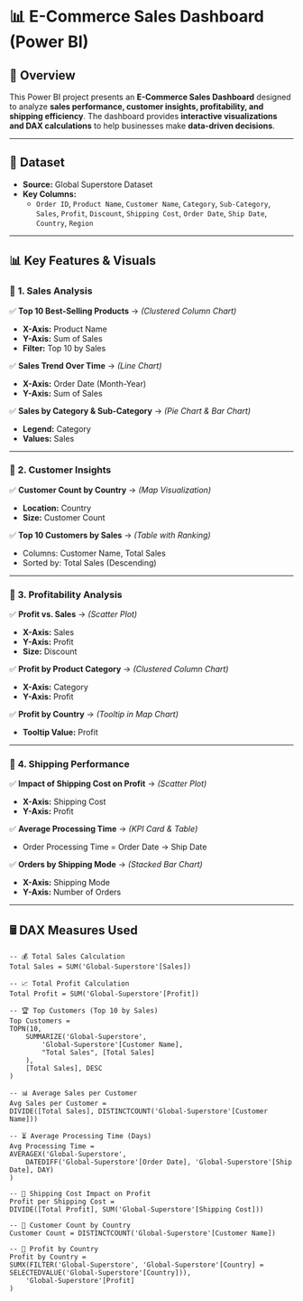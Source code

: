 # 📊 E-Commerce Sales Dashboard (Power BI)

## 📍 Overview  
This Power BI project presents an **E-Commerce Sales Dashboard** designed to analyze **sales performance, customer insights, profitability, and shipping efficiency**. The dashboard provides **interactive visualizations and DAX calculations** to help businesses make **data-driven decisions**.

---

## 📂 Dataset  
- **Source:** Global Superstore Dataset  
- **Key Columns:**  
  - `Order ID`, `Product Name`, `Customer Name`, `Category`, `Sub-Category`, `Sales`, `Profit`, `Discount`, `Shipping Cost`, `Order Date`, `Ship Date`, `Country`, `Region`  

---

## 📊 Key Features & Visuals  

### 📌 **1. Sales Analysis**  
✅ **Top 10 Best-Selling Products** → *(Clustered Column Chart)*  
  - **X-Axis:** Product Name  
  - **Y-Axis:** Sum of Sales  
  - **Filter:** Top 10 by Sales  

✅ **Sales Trend Over Time** → *(Line Chart)*  
  - **X-Axis:** Order Date (Month-Year)  
  - **Y-Axis:** Sum of Sales  

✅ **Sales by Category & Sub-Category** → *(Pie Chart & Bar Chart)*  
  - **Legend:** Category  
  - **Values:** Sales  

---

### 📌 **2. Customer Insights**  
✅ **Customer Count by Country** → *(Map Visualization)*  
  - **Location:** Country  
  - **Size:** Customer Count  

✅ **Top 10 Customers by Sales** → *(Table with Ranking)*  
  - Columns: Customer Name, Total Sales  
  - Sorted by: Total Sales (Descending)  

---

### 📌 **3. Profitability Analysis**  
✅ **Profit vs. Sales** → *(Scatter Plot)*  
  - **X-Axis:** Sales  
  - **Y-Axis:** Profit  
  - **Size:** Discount  

✅ **Profit by Product Category** → *(Clustered Column Chart)*  
  - **X-Axis:** Category  
  - **Y-Axis:** Profit  

✅ **Profit by Country** → *(Tooltip in Map Chart)*  
  - **Tooltip Value:** Profit  

---

### 📌 **4. Shipping Performance**  
✅ **Impact of Shipping Cost on Profit** → *(Scatter Plot)*  
  - **X-Axis:** Shipping Cost  
  - **Y-Axis:** Profit  

✅ **Average Processing Time** → *(KPI Card & Table)*  
  - Order Processing Time = Order Date → Ship Date  

✅ **Orders by Shipping Mode** → *(Stacked Bar Chart)*  
  - **X-Axis:** Shipping Mode  
  - **Y-Axis:** Number of Orders  

---

## 🖩 DAX Measures Used  

```DAX
-- 💰 Total Sales Calculation
Total Sales = SUM('Global-Superstore'[Sales])

-- 📈 Total Profit Calculation
Total Profit = SUM('Global-Superstore'[Profit])

-- 🏆 Top Customers (Top 10 by Sales)
Top Customers = 
TOPN(10, 
    SUMMARIZE('Global-Superstore', 
        'Global-Superstore'[Customer Name], 
        "Total Sales", [Total Sales]
    ), 
    [Total Sales], DESC
)

-- 📊 Average Sales per Customer
Avg Sales per Customer = 
DIVIDE([Total Sales], DISTINCTCOUNT('Global-Superstore'[Customer Name]))

-- ⏳ Average Processing Time (Days)
Avg Processing Time = 
AVERAGEX('Global-Superstore', 
    DATEDIFF('Global-Superstore'[Order Date], 'Global-Superstore'[Ship Date], DAY)
)

-- 🚚 Shipping Cost Impact on Profit
Profit per Shipping Cost = 
DIVIDE([Total Profit], SUM('Global-Superstore'[Shipping Cost]))

-- 📍 Customer Count by Country
Customer Count = DISTINCTCOUNT('Global-Superstore'[Customer Name])

-- 📌 Profit by Country
Profit by Country = 
SUMX(FILTER('Global-Superstore', 'Global-Superstore'[Country] = SELECTEDVALUE('Global-Superstore'[Country])),
    'Global-Superstore'[Profit]
)
